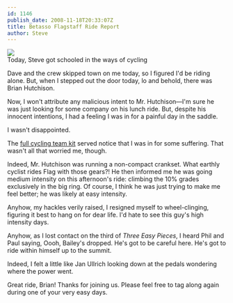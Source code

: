 ```yaml
---
id: 1146
publish_date: 2008-11-18T20:33:07Z
title: Betasso Flagstaff Ride Report
author: Steve
---
```

![](http://www.flagstafffrenzy.org/wp-content/uploads/2008/11/c.jpeg)  
Today, Steve got schooled in the ways of cycling

Dave and the crew skipped town on me today, so I figured I'd be riding alone. But, when I stepped out the door today, lo and behold, there was Brian Hutchison.

Now, I won't attribute any malicious intent to Mr. Hutchison—I'm sure he was just looking for some company on his lunch ride. But, despite his innocent intentions, I had a feeling I was in for a painful day in the saddle.

I wasn't disappointed.

The [full cycling team kit](http://vitamincottagecycling.com/v/archive/2008/04/29/4601.aspx) served notice that I was in for some suffering. That wasn't all that worried me, though.

Indeed, Mr. Hutchison was running a non-compact crankset. What earthly cyclist rides Flag with those gears?! He then informed me he was going medium intensity on this afternoon's ride: climbing the 10% grades exclusively in the big ring. Of course, I think he was just trying to make me feel better; he was likely at easy intensity.

Anyhow, my hackles verily raised, I resigned myself to wheel-clinging, figuring it best to hang on for dear life. I'd hate to see this guy's high intensity days.

Anyhow, as I lost contact on the third of _Three Easy Pieces_, I heard Phil and Paul saying, Oooh, Bailey's dropped. He's got to be careful here. He's got to ride within himself up to the summit.

Indeed, I felt a little like Jan Ullrich looking down at the pedals wondering where the power went.

Great ride, Brian! Thanks for joining us. Please feel free to tag along again during one of your very easy days.